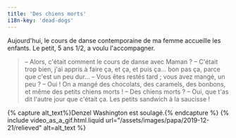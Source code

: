 ```yaml
---
title: 'Des chiens morts'
i18n-key: 'dead-dogs'
---
```


Aujourd'hui, le cours de danse contemporaine de ma femme accueille les enfants. Le petit, 5 ans 1/2, a voulu l'accompagner.

<!-- more -->

> – Alors, c'était comment le cours de danse avec Maman ?
> – C'était trop bien, j'ai appris à faire ça, et ça, et puis ça… bon pas ça, parce que c'est un peu dur…
> – Vous êtes restés tard ; vous avez mangé, un peu ?
> – Oui ! On a mangé des chocolats, des caramels, des bonbons, et même des petits chiens morts !
> – Des chiens morts ?
> – Oui, que t'as dit l'autre jour que c'était ça. Les petits sandwich à la saucisse !

{% capture alt_text%}Denzel Washington est soulagé.{% endcapture %}
{% include video_as_a_gif.html.liquid
url="/assets/images/papa/2019-12-21/relieved"
alt=alt_text
%}